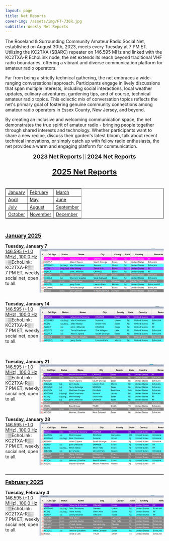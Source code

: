 ```yaml
---
layout: page
title: Net Reports
cover-img: /assets/img/FT-736R.jpg
subtitle: Weekly Net Reports
---
```



<p class="box-note">
The Roseland & Surrounding Community Amateur Radio Social Net, established on August 30th, 2023, meets every Tuesday at 7 PM ET. Utilizing the KC2TXA (SBARC) repeater on 146.595 MHz and linked with the KC2TXA-R EchoLink node, the net extends its reach beyond traditional VHF radio boundaries, offering a vibrant and diverse communication platform for amateur radio operators.

Far from being a strictly technical gathering, the net embraces a wide-ranging conversational approach. Participants engage in lively discussions that span multiple interests, including social interactions, local weather updates, culinary adventures, gardening tips, and of course, technical amateur radio topics. This eclectic mix of conversation topics reflects the net's primary goal of fostering genuine community connections among amateur radio operators in Essex County, New Jersey, and beyond.

By creating an inclusive and welcoming communication space, the net demonstrates the true spirit of amateur radio - bringing people together through shared interests and technology. Whether participants want to share a new recipe, discuss their garden's latest bloom, talk about recent technical innovations, or simply catch up with fellow radio enthusiasts, the net provides a warm and engaging platform for communication.</p>

<p style="text-align: center;">
  <a href="/netreports2023/" style="text-decoration: none; font-size: 18px; font-weight: bold; text-decoration: underline;">2023 Net Reports</a> ||
    <a href="/netreports2024/" style="text-decoration: none; font-size: 18px; font-weight: bold; text-decoration: underline;">2024 Net Reports</a>
</p>
<p style="text-align: center; font-size: 24px; font-weight: bold; text-decoration: underline;">2025 Net Reports</p>
<div style="display: flex; justify-content: center; margin-top: 20px;">
  <table id="months-table" border="1" cellpadding="10">
    <tbody>
      <tr>
        <td><a href="#january">January</a></td>
        <td><a href="#february">February</a></td>
        <td><a href="#march">March</a></td>
      </tr>
      <tr>
        <td><a href="#april">April</a></td>
        <td><a href="#may">May</a></td>
        <td><a href="#june">June</a></td>
      </tr>
      <tr>
        <td><a href="#july">July</a></td>
        <td><a href="#august">August</a></td>
        <td><a href="#september">September</a></td>
      </tr>
      <tr>
        <td><a href="#october">October</a></td>
        <td><a href="#november">November</a></td>
        <td><a href="#december">December</a></td>
      </tr>
    </tbody>
  </table>
</div>
<br/>

<span id="january" style="font-size:larger;text-decoration:underline;">**January 2025**

**Tuesday, January 7**
[<img align="right" width="395" src="/assets/img/net-2025-01-07.png">](./assets/img/net-2025-01-07.png)<br/>
[146.595 (+1.0 MHz), 100.0 Hz](https://www.repeaterbook.com/repeaters/details.php?state_id=34&ID=2845)<br/>
░▒EchoLink: KC2TXA-R▒░<br/>
7 PM ET, weekly social net, open to all.<br/><br/><br/>

**Tuesday, January 14**
[<img align="right" width="395" src="/assets/img/net-2025-01-14.png">](./assets/img/net-2025-01-14.png)<br/>
[146.595 (+1.0 MHz), 100.0 Hz](https://www.repeaterbook.com/repeaters/details.php?state_id=34&ID=2845)<br/>
░▒EchoLink: KC2TXA-R▒░<br/>
7 PM ET, weekly social net, open to all.<br/><br/><br/>

**Tuesday, January 21**
[<img align="right" width="395" src="/assets/img/net-2025-01-21.png">](./assets/img/net-2025-01-21.png)<br/>
[146.595 (+1.0 MHz), 100.0 Hz](https://www.repeaterbook.com/repeaters/details.php?state_id=34&ID=2845)<br/>
░▒EchoLink: KC2TXA-R▒░<br/>
7 PM ET, weekly social net, open to all.<br/><br/><br/>

**Tuesday, January 28**
[<img align="right" width="395" src="/assets/img/net-2025-01-28.png">](./assets/img/net-2025-01-28.png)<br/>
[146.595 (+1.0 MHz), 100.0 Hz](https://www.repeaterbook.com/repeaters/details.php?state_id=34&ID=2845)<br/>
░▒EchoLink: KC2TXA-R▒░<br/>
7 PM ET, weekly social net, open to all.<br/><br/><br/>

---

<span id="february" style="font-size:larger;text-decoration:underline;">**February 2025**

**Tuesday, February 4**
[<img align="right" width="395" src="/assets/img/net-2025-02-04.png">](./assets/img/net-2025-02-04.png)<br/>
[146.595 (+1.0 MHz), 100.0 Hz](https://www.repeaterbook.com/repeaters/details.php?state_id=34&ID=2845)<br/>
░▒EchoLink: KC2TXA-R▒░<br/>
7 PM ET, weekly social net, open to all.<br/><br/><br/>

